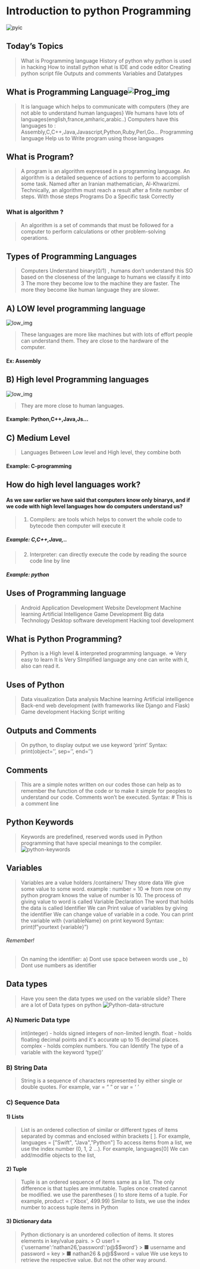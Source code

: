 # Introduction to python Programming
![pyic](https://user-images.githubusercontent.com/115867551/209575921-89753716-39a1-4b91-8a20-3666d2df7712.png)
## Today’s Topics
> What is Programming language
> History of python
> why python is used in hacking
> How to install python
> what is IDE and code editor
> Creating python script file
> Outputs and comments
> Variables and Datatypes
## What is Programming Language![Prog_img](https://user-images.githubusercontent.com/115867551/209576267-56d7906e-a178-4571-938b-885586090499.png)
>It is language which helps to communicate with computers
{they are not able to understand human languages}
> We humans have lots of languages(english,france,amharic,arabic..)
>Computers have this languages to : Assembly,C,C++,Java,Javascript,Python,Ruby,Perl,Go…
>Programming language Help us to Write program using those languages
## What is Program?
> A program is an algorithm expressed in a programming
language.
> An algorithm is a detailed sequence of actions to perform to
accomplish some task. Named after an Iranian mathematician,
Al-Khwarizmi.
> Technically, an algorithm must reach a result after a finite
number of steps.
> With those steps Programs Do a Specific task Correctly
### What is algorithm ?
>An algorithm is a set of commands that must be followed for a computer to perform calculations or other problem-solving operations.
## Types of Programming Languages
> Computers Understand binary(0/1) , humans
don’t understand this
> SO based on the closeness of the language to
humans we classify it into 3
> The more they become low to the machine they
are faster.
> The more they become like human language they
are slower.
## A) LOW level programming language
![low_img](https://user-images.githubusercontent.com/115867551/209576672-1c0864d9-bcb2-47db-8919-ab3b8051bf7c.jpg)
> These languages are more
like machines but with lots
of effort people can
understand them. They
are close to the hardware
of the computer.
#### Ex: Assembly
## B) High level Programming languages
![low_img](https://user-images.githubusercontent.com/115867551/209577044-8ce3ac08-749d-4be8-8954-60698f318f81.jpg)
>They are more close to human languages.
 #### Example: Python,C++,Java,Js...
 ## C) Medium Level
>  Languages Between Low level and High level, they combine both
#### Example: C-programming
## How do high level languages work?
#### As we saw earlier we have said that computers know only binarys, and if we code with high level languages how do computers understand us?
> 1) Compilers: are tools which helps to convert the whole code to bytecode then computer will execute it
#####  Example: C,C++,Java,..
> 2) Interpreter: can directly execute the code by reading the source code line by line
##### Example: python
## Uses of Programming language
>Android Application Development
> Website Development
> Machine learning
> Artificial Intelligence
> Game Development
> Big data Technology
> Desktop software development
> Hacking tool development
## What is Python Programming?
> Python is a High level & interpreted programming language. => Very easy to learn
>It is Very SImplified language any one can write with it, also can read it.
## Uses of Python
>  Data visualization
>  Data analysis
>  Machine learning
>  Artificial intelligence
>  Back-end web development (with frameworks like Django and Flask)
>  Game development
>  Hacking Script writing
## Outputs and Comments
> On python, to display output we use keyword ‘print’
> Syntax: print(object=’’, sep=’’, end=’’)
## Comments
> This are a simple notes written on our codes those can help as to remember the function of the code or to make it simple for peoples to understand our code.
> Comments won’t be executed.
> Syntax: # This is a comment line
## Python Keywords
> Keywords are predefined, reserved words used in Python programming that have special meanings to the compiler.
![python-keywords](https://user-images.githubusercontent.com/115867551/209577843-e036be22-d803-4ef0-93eb-0be6ab96f032.png)
## Variables
> Variables are a value holders /containers/
> They store data
> We give some value to some word.
> example : number = 10 => from now on my python program knows the value of number is 10.
> The process of giving value to word is called Variable Declaration
> The word that holds the data is called Identifier
> We can Print value of variables by giving the identifier
>We can change value of variable in a code.
>You can print the variable with {variableName} on print keyword
>Syntax: print(f”yourtext {variable}”)
###### Remember!
> On naming the identifier:
 >a) Dont use space between words use _
 >b) Dont use numbers as identifier
## Data types
> Have you seen the data types we used on the variable slide?
> There are a lot of Data types on python
![Python-data-structure](https://user-images.githubusercontent.com/115867551/209578054-1b4c66bb-354f-454e-85c8-dab8a1ba4616.jpg)
### A) Numeric Data type
>int(integer) - holds signed integers of non-limited length.
>float - holds floating decimal points and it's accurate up to 15 decimal places.
> complex - holds complex numbers.
> You can Identify The type of a variable with the keyword ‘type()’
### B) String Data
> String is a sequence of characters represented by either single or double quotes. For example, var = “ ” or var = ‘ ’
### C) Sequence Data
#### 1) Lists
>List is an ordered collection of similar or different types of items separated by commas and enclosed within brackets [ ]. For example, languages = ["Swift", "Java","Python"]
>To access items from a list, we use the index number (0, 1, 2 ...). For example, languages[0]
We can add/modifie objects to the list, 
#### 2) Tuple
> Tuple is an ordered sequence of items same as a list. The only difference is that tuples are immutable. Tuples once created cannot be modified.
> we use the parentheses () to store items of a tuple. For example, product = ('Xbox', 499.99)
> Similar to lists, we use the index number to access tuple items in Python 
#### 3) Dictionary data
>Python dictionary is an unordered collection of items. It stores elements in key/value pairs.
     > ○ user1 = {'username':’nathan26,’password’:’p@$$word’}
         > ■ username and password = key
         > ■ nathan26 & p@$$word = value
> We use keys to retrieve the respective value. But not the other way around.
